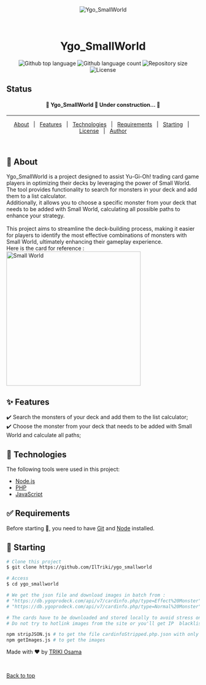 <div align="center" id="top"> 
  <img src="./.github/app.gif" alt="Ygo_SmallWorld" />

  &#xa0;
</div>

<h1 align="center">Ygo_SmallWorld</h1>

<p align="center">
  <img alt="Github top language" src="https://img.shields.io/github/languages/top/IlTriki/ygo_smallworld?color=56BEB8">

  <img alt="Github language count" src="https://img.shields.io/github/languages/count/IlTriki/ygo_smallworld?color=56BEB8">

  <img alt="Repository size" src="https://img.shields.io/github/repo-size/IlTriki/ygo_smallworld?color=56BEB8">

  <img alt="License" src="https://img.shields.io/github/license/IlTriki/ygo_smallworld?color=56BEB8">
</p>

## Status

<h4 align="center"> 
	🚧  Ygo_SmallWorld 🚀 Under construction...  🚧
</h4> 

<hr>

<p align="center">
  <a href="#dart-about">About</a> &#xa0; | &#xa0; 
  <a href="#sparkles-features">Features</a> &#xa0; | &#xa0;
  <a href="#rocket-technologies">Technologies</a> &#xa0; | &#xa0;
  <a href="#white_check_mark-requirements">Requirements</a> &#xa0; | &#xa0;
  <a href="#checkered_flag-starting">Starting</a> &#xa0; | &#xa0;
  <a href="#memo-license">License</a> &#xa0; | &#xa0;
  <a href="https://github.com/IlTriki" target="_blank">Author</a>
</p>

<br>

## :dart: About ##

Ygo_SmallWorld is a project designed to assist Yu-Gi-Oh! trading card game players in optimizing their decks by leveraging the power of Small World.\
The tool provides functionality to search for monsters in your deck and add them to a list calculator.\
Additionally, it allows you to choose a specific monster from your deck that needs to be added with Small World, calculating all possible paths to enhance your strategy.\
\
This project aims to streamline the deck-building process, making it easier for players to identify the most effective combinations of monsters with Small World, ultimately enhancing their gameplay experience.\
Here is the card for reference :\
<img alt="Small World" src="https://ms.yugipedia.com//b/b3/SmallWorld-RA01-EN-SR-1E.png" width="350">

## :sparkles: Features ##

:heavy_check_mark: Search the monsters of your deck and add them to the list calculator;\
:heavy_check_mark: Choose the monster from your deck that needs to be added with Small World and calculate all paths;

## :rocket: Technologies ##

The following tools were used in this project:

- [Node.js](https://nodejs.org/en/)
- [PHP](https://www.php.net/)
- [JavaScript](https://developer.mozilla.org/en-US/docs/Web/javascript)

## :white_check_mark: Requirements ##

Before starting :checkered_flag:, you need to have [Git](https://git-scm.com) and [Node](https://nodejs.org/en/) installed.

## :checkered_flag: Starting ##

```bash
# Clone this project
$ git clone https://github.com/IlTriki/ygo_smallworld

# Access
$ cd ygo_smallworld

# We get the json file and download images in batch from :
# "https://db.ygoprodeck.com/api/v7/cardinfo.php/type=Effect%20Monster"
# "https://db.ygoprodeck.com/api/v7/cardinfo.php/type=Normal%20Monster"

# The cards have to be downloaded and stored locally to avoid stress on their server
# Do not try to hotlink images from the site or you'll get IP  blacklisted ( more information on : https://ygoprodeck.com/api-guide/ )

npm stripJSON.js # to get the file cardinfoStripped.php.json with only the necessary content of the original cardinfo.php.json file
npm getImages.js # to get the images
```

Made with :heart: by <a href="https://github.com/IlTriki" target="_blank">TRIKI Osama</a>

&#xa0;

<a href="#top">Back to top</a>